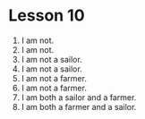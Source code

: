 # Lesson 10

1. I am not.
2. I am not.
3. I am not a sailor.
4. I am not a sailor.
5. I am not a farmer.
6. I am not a farmer.
7. I am both a sailor and a farmer.
8. I am both a farmer and a sailor.
